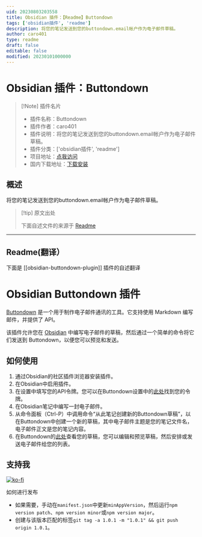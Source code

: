 ```yaml
---
uid: 20230803203558
title: Obsidian 插件：【Readme】Buttondown
tags: ['obsidian插件', 'readme']
description: 将您的笔记发送到您的buttondown.email帐户作为电子邮件草稿。
author: caro401
type: readme
draft: false
editable: false
modified: 20230101000000
---
```


# Obsidian 插件：Buttondown

> [!Note] 插件名片
> - 插件名称：Buttondown
> - 插件作者：caro401
> - 插件说明：将您的笔记发送到您的buttondown.email帐户作为电子邮件草稿。
> - 插件分类：['obsidian插件', 'readme']
> - 项目地址：[点我访问](https://github.com/caro401/obsidian-buttondown)
> - 国内下载地址：[下载安装](https://pkmer.cn/products/plugin/pluginMarket/?obsidian-buttondown-plugin)

## 概述

将您的笔记发送到您的buttondown.email帐户作为电子邮件草稿。



> [!tip] 原文出处
> 
>下面自述文件的来源于 [Readme](https://ghproxy.net/https://raw.githubusercontent.com/caro401/obsidian-buttondown/master/README.md)
> 

---

## Readme(翻译）

下面是 [[obsidian-buttondown-plugin]] 插件的自述翻译


# Obsidian Buttondown 插件

[Buttondown](https://buttondown.email) 是一个用于制作电子邮件通讯的工具。它支持使用 Markdown 编写邮件，并提供了 API。

该插件允许您在 [Obsidian](https://obsidian.md) 中编写电子邮件的草稿，然后通过一个简单的命令将它们发送到 Buttondown，以便您可以预览和发送。

## 如何使用

1. 通过Obsidian的社区插件浏览器安装插件。
2. 在Obsidian中启用插件。
3. 在设置中填写您的API令牌。您可以在Buttondown设置中的[此处](https://buttondown.email/settings/programming)找到您的令牌。
4. 在Obsidian笔记中编写一封电子邮件。
5. 从命令面板（Ctrl-P）中调用命令“从此笔记创建新的Buttondown草稿”，以在Buttondown中创建一个新的草稿，其中电子邮件主题是您的笔记文件名，电子邮件正文是您的笔记内容。
6. 在Buttondown的[此处](https://buttondown.email/emails/drafts)查看您的草稿，您可以编辑和预览草稿，然后安排或发送电子邮件给您的列表。

## 支持我

[![ko-fi](https://ko-fi.com/img/githubbutton_sm.svg)](https://ko-fi.com/U6U7BUEZ6)

如何进行发布

- 如果需要，手动在`manifest.json`中更新`minAppVersion`，然后运行`npm version patch`、`npm version minor`或`npm version major`。
- 创建与该版本匹配的标签`git tag -a 1.0.1 -m "1.0.1" && git push origin 1.0.1`。



